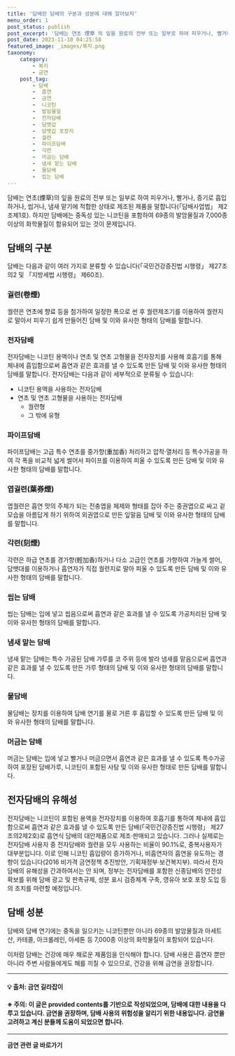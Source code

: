 ```yaml
---
title: '담배란 담배의 구분과 성분에 대해 알아보자'
menu_order: 1
post_status: publish
post_excerpt: '담배는 연초 煙草 의 잎을 원료의 전부 또는 일부로 하여 피우거나, 빨거나, 증기로 흡입하거나, 씹거나, 냄새 맡기에 적합한 상태로 제조된 제품을 말합니다  담배사업법  제2조제1호 . 하지만 담배에는 중독성 있는 니코틴을 포함하여 69종의 발암물질과 7,000종 이상의 화학물질이 함유되어 있는 것이 문제입니다.'
post_date: 2023-11-10 04:25:58
featured_image: _images/복지.png
taxonomy:
    category:
        - 복지
        - 금연
    post_tag:
        - 담배
        -  흡연
        -  금연
        -  니코틴
        -  발암물질
        -  전자담배
        -  담뱃갑
        -  담뱃갑 포장지
        -  궐련
        -  파이프담배
        -  각련
        -  머금는 담배
        -  냄새 맡는 담배
        -  물담배
        -  씹는 담배
---
```



담배는 연초(煙草)의 잎을 원료의 전부 또는 일부로 하여 피우거나, 빨거나, 증기로 흡입하거나, 씹거나, 냄새 맡기에 적합한 상태로 제조된 제품을 말합니다(「담배사업법」 제2조제1호). 하지만 담배에는 중독성 있는 니코틴을 포함하여 69종의 발암물질과 7,000종 이상의 화학물질이 함유되어 있는 것이 문제입니다.

## 담배의 구분

담배는 다음과 같이 여러 가지로 분류할 수 있습니다(「국민건강증진법 시행령」 제27조의2 및 「지방세법 시행령」 제60조).

### 궐련(卷煙)

궐련은 연초에 향료 등을 첨가하여 일정한 폭으로 썬 후 궐련제조기를 이용하여 궐련지로 말아서 피우기 쉽게 만들어진 담배 및 이와 유사한 형태의 담배를 말합니다.

### 전자담배

전자담배는 니코틴 용액이나 연초 및 연초 고형물을 전자장치를 사용해 호흡기를 통해 체내에 흡입함으로써 흡연과 같은 효과를 낼 수 있도록 만든 담배 및 이와 유사한 형태의 담배를 말합니다. 전자담배는 다음과 같이 세부적으로 분류될 수 있습니다:
- 니코틴 용액을 사용하는 전자담배
- 연초 및 연초 고형물을 사용하는 전자담배
  - 궐련형
  - 그 밖에 유형

### 파이프담배

파이프담배는 고급 특수 연초를 중가향(重加香) 처리하고 압착·열처리 등 특수가공을 하여 각 폭을 비교적 넓게 썰어서 파이프를 이용하여 피울 수 있도록 만든 담배 및 이와 유사한 형태의 담배를 말합니다.

### 엽궐련(葉券煙)

엽궐련은 흡연 맛의 주체가 되는 전충엽을 체제와 형태를 잡아 주는 중권엽으로 싸고 겉모습을 아름답게 하기 위하여 외권엽으로 만든 잎말음 담배 및 이와 유사한 형태의 담배를 말합니다.

### 각련(刻煙)

각련은 하급 연초를 경가향(輕加香)하거나 다소 고급인 연초를 가향하여 가늘게 썰어, 담뱃대를 이용하거나 흡연자가 직접 궐련지로 말아 피울 수 있도록 만든 담배 및 이와 유사한 형태의 담배를 말합니다.

### 씹는 담배

씹는 담배는 입에 넣고 씹음으로써 흡연과 같은 효과를 낼 수 있도록 가공처리된 담배 및 이와 유사한 형태의 담배를 말합니다.

### 냄새 맡는 담배

냄새 맡는 담배는 특수 가공된 담배 가루를 코 주위 등에 발라 냄새를 맡음으로써 흡연과 같은 효과를 낼 수 있도록 만든 가루 형태의 담배 및 이와 유사한 형태의 담배를 말합니다.

### 물담배

물담배는 장치를 이용하여 담배 연기를 물로 거른 후 흡입할 수 있도록 만든 담배 및 이와 유사한 형태의 담배를 말합니다.

### 머금는 담배

머금는 담배는 입에 넣고 빨거나 머금으면서 흡연과 같은 효과를 낼 수 있도록 특수가공하여 포장된 담배가루, 니코틴이 포함된 사탕 및 이와 유사한 형태로 만든 담배를 말합니다.

## 전자담배의 유해성

전자담배는 니코틴이 포함된 용액을 전자장치를 이용하여 호흡기를 통하여 체내에 흡입함으로써 흡연과 같은 효과를 낼 수 있도록 만든 담배(「국민건강증진법 시행령」 제27조의2제2호)로 흡연식 담배의 대안제품으로 제조·판매되고 있습니다. 그러나 실제로는 전자담배 사용자 중 전자담배와 궐련을 모두 사용하는 비율이 90.1%로, 중복사용자가 대부분입니다. 이로 인해 니코틴 흡입량이 증가하거나, 비흡연자의 흡연을 유도하는 경향이 있습니다(2016 비가격 금연정책 추진방안, 기획재정부·보건복지부). 따라서 전자담배의 유해성을 간과하여서는 안 되며, 정부는 전자담배를 포함한 신종담배의 안전성 확보를 위해 담배 광고 및 판촉규제, 성분 표시 검증체계 구축, 영유아 보호 포장 도입 등의 조치를 마련할 예정입니다.

## 담배 성분

담배와 담배 연기에는 중독을 일으키는 니코틴뿐만 아니라 69종의 발암물질과 아세트산, 카테콜, 아크롤레인, 아세톤 등 7,000종 이상의 화학물질이 포함되어 있습니다.

이처럼 담배는 건강에 매우 해로운 제품임을 인식해야 합니다. 담배 사용은 흡연자 뿐만 아니라 주변 사람들에게도 해를 끼칠 수 있으므로, 건강을 위해 금연을 권장합니다.

---

#### 💡 출처: 금연 길라잡이

#### ※ 주의: 이 글은 provided contents를 기반으로 작성되었으며, 담배에 대한 내용을 다루고 있습니다. 금연을 권장하며, 담배 사용의 위험성을 알리기 위한 내용입니다. 금연을 고려하고 계신 분들께 도움이 되었으면 합니다.
<!-- wp:separator -->
<hr class="wp-block-separator has-alpha-channel-opacity"/>
<!-- /wp:separator -->

<!-- wp:group {"backgroundColor":"base","layout":{"type":"constrained"}} -->
<div class="wp-block-group has-base-background-color has-background"><!-- wp:paragraph {"align":"center","fontSize":"medium"} -->
<p class="has-text-align-center has-large-font-size"><strong>금연 관련 글 바로가기</strong></p>
<!-- /wp:paragraph -->


<!-- wp:latest-posts
{"categories":[{"id":15153,"count":19,"description":"","link":"https://uknowlaw.com/category/%ea%b8%88%ec%97%b0/","name":"금연","slug":"금연","taxonomy":"category","parent":0,"meta":[],"_links":{"self":[{"href":"https://uknowlaw.com/wp-json/wp/v2/categories/15153"}],"collection":[{"href":"https://uknowlaw.com/wp-json/wp/v2/categories"}],"about":[{"href":"https://uknowlaw.com/wp-json/wp/v2/taxonomies/category"}],"wp:post_type":[{"href":"https://uknowlaw.com/wp-json/wp/v2/posts?categories=15153"}],"curies":[{"name":"wp","href":"https://api.w.org/{rel}","templated":true}]}}],"postsToShow":100,"excerptLength":28,"postLayout":"grid","columns":2,"featuredImageAlign":"left","featuredImageSizeSlug":"large","fontSize":"small"} /--></div>
<!-- /wp:group -->